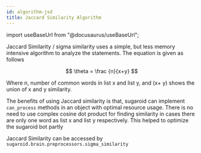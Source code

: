 ```yaml
---
id: algorithm-jsd
title: Jaccard Similarity Algorithm
---
```


import useBaseUrl from "@docusaurus/useBaseUrl";

<link rel="stylesheet" href={useBaseUrl("katex.min.css")} />


Jaccard Similarity / sigma similarity uses a simple, but less memory  intensive algorithm to analyze the statements. The equation is given as  follows 

$$
\theta = \frac {n}{x+y}
$$


Where n, number of common words in list x and list y, and (x+ y) shows  the union of x and y similarity.

The benefits of using Jaccard similarity is that, sugaroid can implement `can_process` methods in an object with optimal resource usage. There is no need to  use complex cosine dot product for finding similarity in cases there are only one word as list x and list y respectively. This helped to  optimize the sugaroid bot partly

Jaccard Similarity can be accessed by `sugaroid.brain.preprocessors.sigma_similarity`
